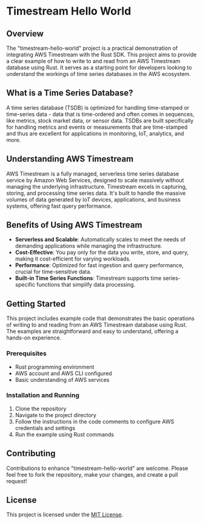 # Timestream Hello World

## Overview

The "timestream-hello-world" project is a practical demonstration of integrating AWS Timestream with the Rust SDK. This project aims to provide a clear example of how to write to and read from an AWS Timestream database using Rust. It serves as a starting point for developers looking to understand the workings of time series databases in the AWS ecosystem.

## What is a Time Series Database?

A time series database (TSDB) is optimized for handling time-stamped or time-series data - data that is time-ordered and often comes in sequences, like metrics, stock market data, or sensor data. TSDBs are built specifically for handling metrics and events or measurements that are time-stamped and thus are excellent for applications in monitoring, IoT, analytics, and more.

## Understanding AWS Timestream

AWS Timestream is a fully managed, serverless time series database service by Amazon Web Services, designed to scale massively without managing the underlying infrastructure. Timestream excels in capturing, storing, and processing time series data. It's built to handle the massive volumes of data generated by IoT devices, applications, and business systems, offering fast query performance.

## Benefits of Using AWS Timestream

- **Serverless and Scalable**: Automatically scales to meet the needs of demanding applications while managing the infrastructure.
- **Cost-Effective**: You pay only for the data you write, store, and query, making it cost-efficient for varying workloads.
- **Performance**: Optimized for fast ingestion and query performance, crucial for time-sensitive data.
- **Built-in Time Series Functions**: Timestream supports time series-specific functions that simplify data processing.

## Getting Started

This project includes example code that demonstrates the basic operations of writing to and reading from an AWS Timestream database using Rust. The examples are straightforward and easy to understand, offering a hands-on experience.

### Prerequisites

- Rust programming environment
- AWS account and AWS CLI configured
- Basic understanding of AWS services

### Installation and Running

1. Clone the repository
2. Navigate to the project directory
3. Follow the instructions in the code comments to configure AWS credentials and settings
4. Run the example using Rust commands

## Contributing

Contributions to enhance "timestream-hello-world" are welcome. Please feel free to fork the repository, make your changes, and create a pull request!

## License

This project is licensed under the [MIT License](https://github.com/ralvescosta/aws-timestream-hello-world/blob/main/LICENSE).
